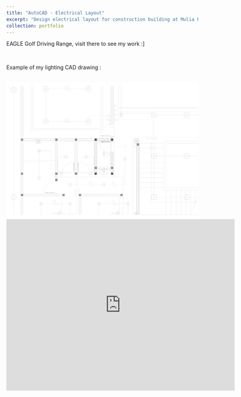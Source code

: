 ```yaml
---
title: "AutoCAD - Electrical Layout"
excerpt: "Design electrical layout for construction building at Mulia Putri Lestari Inc."
collection: portfolio
---
```


<p>
    EAGLE Golf Driving Range, visit there to see my work :]
</p>
<br>
<p> Example of my lighting CAD drawing : </p> 
<br/><img src='/images/CAD.png'>
<iframe src="https://www.google.com/maps/embed?pb=!1m18!1m12!1m3!1d3962.3959201484668!2d108.53803687584933!3d-6.721448293274487!2m3!1f0!2f0!3f0!3m2!1i1024!2i768!4f13.1!3m3!1m2!1s0x2e6f1d7f9a47afff%3A0xb79e82293426685!2sEagle%20Golf%20Cirebon!5e0!3m2!1sid!2sid!4v1721470952759!5m2!1sid!2sid" width="600" height="450" style="border:0;" allowfullscreen="" loading="lazy" referrerpolicy="no-referrer-when-downgrade"></iframe>
